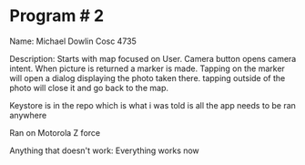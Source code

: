 # Program # 2
Name:  Michael Dowlin
Cosc 4735

Description: Starts with map focused on User. Camera button opens camera intent. When picture is returned a marker is made. Tapping on the marker will open a dialog displaying the photo taken there. tapping outside of the photo will close it and go back to the map.

Keystore is in the repo which is what i was told is all the app needs to be ran anywhere

Ran on Motorola Z force

Anything that doesn't work: Everything works now
